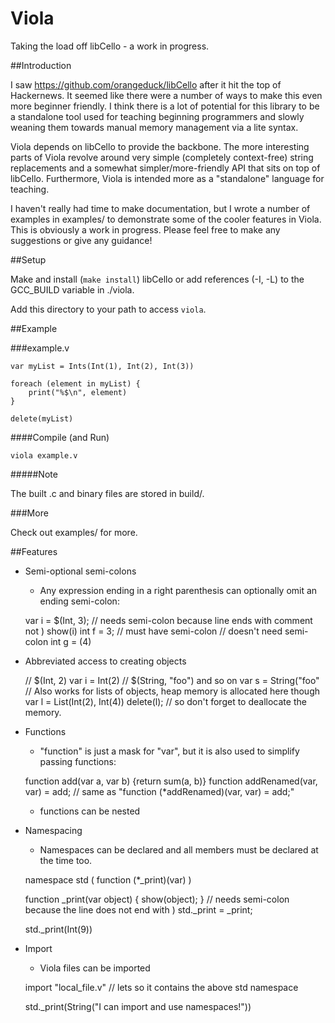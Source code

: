 Viola
=====

Taking the load off libCello - a work in progress.

##Introduction

I saw https://github.com/orangeduck/libCello after it hit the top of Hackernews. It seemed like there were a number of ways to make this even more beginner friendly. I think there is a lot of potential for this library to be a standalone tool used for teaching beginning programmers and slowly weaning them towards manual memory management via a lite syntax.

Viola depends on libCello to provide the backbone. The more interesting parts of Viola revolve around very simple (completely context-free) string replacements and a somewhat simpler/more-friendly API that sits on top of libCello. Furthermore, Viola is intended more as a "standalone" language for teaching.

I haven't really had time to make documentation, but I wrote a number of examples in examples/ to demonstrate some of the cooler features in Viola. This is obviously a work in progress. Please feel free to make any suggestions or give any guidance!

##Setup

Make and install (`make install`) libCello or add references (-I, -L) to the GCC_BUILD variable in ./viola.

Add this directory to your path to access `viola`.

##Example

###example.v

    var myList = Ints(Int(1), Int(2), Int(3))

    foreach (element in myList) {
        print("%$\n", element)
    }

    delete(myList)

####Compile (and Run)

    viola example.v

#####Note

The built .c and binary files are stored in build/.

###More

Check out examples/ for more.

##Features
* Semi-optional semi-colons
    * Any expression ending in a right parenthesis can optionally omit an ending semi-colon:

    var i = $(Int, 3); // needs semi-colon because line ends with comment not )
    show(i)
    int f = 3; // must have semi-colon
    // doesn't need semi-colon
    int g = (4)

* Abbreviated access to creating objects

    // $(Int, 2)
    var i = Int(2)
    // $(String, "foo") and so on
    var s = String("foo"
    // Also works for lists of objects, heap memory is allocated here though
    var l = List(Int(2), Int(4))
    delete(l); // so don't forget to deallocate the memory.

* Functions
    * "function" is just a mask for "var", but it is also used to simplify passing functions:

    function add(var a, var b) {return sum(a, b)}
    function addRenamed(var, var) = add; // same as "function (*addRenamed)(var, var) = add;"

    * functions can be nested
* Namespacing
    * Namespaces can be declared and all members must be declared at the time too.

    namespace std (
	function (*_print)(var)
    )

    function _print(var object) { show(object); } // needs semi-colon because the line does not end with )
    std._print = _print;

    std._print(Int(9))

* Import
    * Viola files can be imported

    import "local_file.v" // lets so it contains the above std namespace

    std._print(String("I can import and use namespaces!"))
